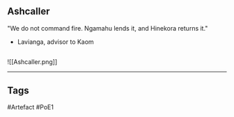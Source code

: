 ## Ashcaller
"We do not command fire.
Ngamahu lends it, and Hinekora returns it."
- Lavianga, advisor to Kaom
##
![[Ashcaller.png]]

---
## Tags
#Artefact
#PoE1